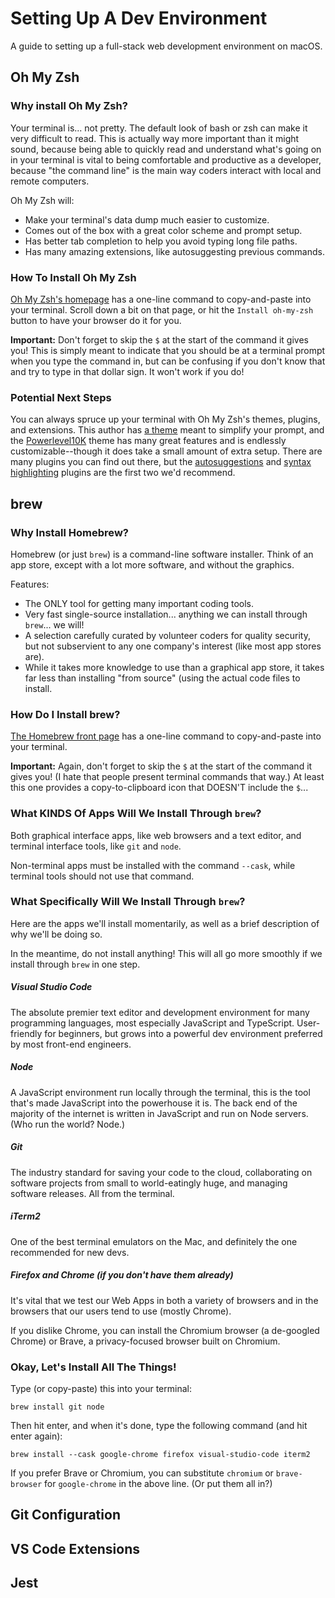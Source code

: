 # Setting Up A Dev Environment

A guide to setting up a full-stack web development environment on macOS.

## Oh My Zsh

### Why install Oh My Zsh?

Your terminal is... not pretty. The default look of bash or zsh can make it very difficult to read. This is actually way more important than it might sound, because being able to quickly read and understand what's going on in your terminal is vital to being comfortable and productive as a developer, because "the command line" is the main way coders interact with local and remote computers.

Oh My Zsh will:

- Make your terminal's data dump much easier to customize.
- Comes out of the box with a great color scheme and prompt setup.
- Has better tab completion to help you avoid typing long file paths.
- Has many amazing extensions, like autosuggesting previous commands.

### How To Install Oh My Zsh

[Oh My Zsh's homepage](https://ohmyz.sh/) has a one-line command to copy-and-paste into your terminal. Scroll down a bit on that page, or hit the `Install oh-my-zsh` button to have your browser do it for you.

**Important:** Don't forget to skip the `$` at the start of the command it gives you! This is simply meant to indicate that you should be at a terminal prompt when you type the command in, but can be confusing if you don't know that and try to type in that dollar sign. It won't work if you do!

### Potential Next Steps

You can always spruce up your terminal with Oh My Zsh's themes, plugins, and extensions. This author has [a theme](https://www.github.com/abbreviatedman/dangerroom) meant to simplify your prompt, and the [Powerlevel10K](https://github.com/romkatv/powerlevel10k) theme has many great features and is endlessly customizable--though it does take a small amount of extra setup. There are many plugins you can find out there, but the [autosuggestions](https://github.com/zsh-users/zsh-autosuggestions) and [syntax highlighting](https://github.com/zsh-users/zsh-syntax-highlighting) plugins are the first two we'd recommend.

## brew

### Why Install Homebrew?

Homebrew (or just `brew`) is a command-line software installer. Think of an app store, except with a lot more software, and without the graphics.

Features:

- The ONLY tool for getting many important coding tools.
- Very fast single-source installation... anything we can install through `brew`... we will!
- A selection carefully curated by volunteer coders for quality security, but not subservient to any one company's interest (like most app stores are).
- While it takes more knowledge to use than a graphical app store, it takes far less than installing "from source" (using the actual code files to install.

### How Do I Install brew?

[The Homebrew front page](https://brew.sh/) has a one-line command to copy-and-paste into your terminal.

**Important:** Again, don't forget to skip the `$` at the start of the command it gives you! (I hate that people present terminal commands that way.) At least this one provides a copy-to-clipboard icon that DOESN'T include the `$`...

### What KINDS Of Apps Will We Install Through `brew`?

Both graphical interface apps, like web browsers and a text editor, and terminal interface tools, like `git` and `node`.

Non-terminal apps must be installed with the command `--cask`, while terminal tools should not use that command.

### What Specifically Will We Install Through `brew`?

Here are the apps we'll install momentarily, as well as a brief description of why we'll be doing so.

In the meantime, do not install anything! This will all go more smoothly if we install through `brew` in one step.

##### Visual Studio Code

The absolute premier text editor and development environment for many programming languages, most especially JavaScript and TypeScript. User-friendly for beginners, but grows into a powerful dev environment preferred by most front-end engineers.

##### Node

A JavaScript environment run locally through the terminal, this is the tool that's made JavaScript into the powerhouse it is. The back end of the majority of the internet is written in JavaScript and run on Node servers. (Who run the world? Node.)

##### Git

The industry standard for saving your code to the cloud, collaborating on software projects from small to world-eatingly huge, and managing software releases. All from the terminal.

##### iTerm2

One of the best terminal emulators on the Mac, and definitely the one recommended for new devs.

##### Firefox and Chrome (if you don't have them already)

It's vital that we test our Web Apps in both a variety of browsers and in the browsers that our users tend to use (mostly Chrome).

If you dislike Chrome, you can install the Chromium browser (a de-googled Chrome) or Brave, a privacy-focused browser built on Chromium.

### Okay, Let's Install All The Things!

Type (or copy-paste) this into your terminal:

`brew install git node`

Then hit enter, and when it's done, type the following command (and hit enter again):

`brew install --cask google-chrome firefox visual-studio-code iterm2`

If you prefer Brave or Chromium, you can substitute `chromium` or `brave-browser` for `google-chrome` in the above line. (Or put them all in?)

## Git Configuration

## VS Code Extensions

## Jest
